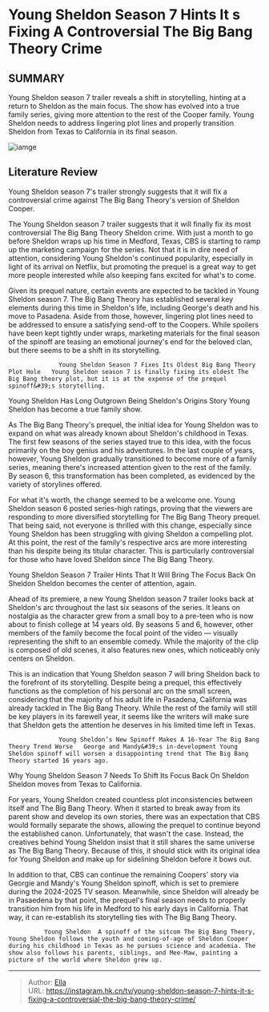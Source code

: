 # Young Sheldon Season 7 Hints It s Fixing A Controversial The Big Bang Theory Crime


## SUMMARY 



  Young Sheldon season 7 trailer reveals a shift in storytelling, hinting at a return to Sheldon as the main focus.   The show has evolved into a true family series, giving more attention to the rest of the Cooper family.   Young Sheldon needs to address lingering plot lines and properly transition Sheldon from Texas to California in its final season.  

![iamge](https://static1.srcdn.com/wordpress/wp-content/uploads/wm/2024/01/ys-season-7-poster-jim-parsons-as-sheldon-cooper-from-tbbt.jpg)

## Literature Review

Young Sheldon season 7&#39;s trailer strongly suggests that it will fix a controversial crime against The Big Bang Theory&#39;s version of Sheldon Cooper. 




The Young Sheldon season 7 trailer suggests that it will finally fix its most controversial The Big Bang Theory Sheldon crime. With just a month to go before Sheldon wraps up his time in Medford, Texas, CBS is starting to ramp up the marketing campaign for the series. Not that it is in dire need of attention, considering Young Sheldon&#39;s continued popularity, especially in light of its arrival on Netflix, but promoting the prequel is a great way to get more people interested while also keeping fans excited for what&#39;s to come.




Given its prequel nature, certain events are expected to be tackled in Young Sheldon season 7. The Big Bang Theory has established several key elements during this time in Sheldon&#39;s life, including George&#39;s death and his move to Pasadena. Aside from those, however, lingering plot lines need to be addressed to ensure a satisfying send-off to the Coopers. While spoilers have been kept tightly under wraps, marketing materials for the final season of the spinoff are teasing an emotional journey&#39;s end for the beloved clan, but there seems to be a shift in its storytelling.

                  Young Sheldon Season 7 Fixes Its Oldest Big Bang Theory Plot Hole   Young Sheldon season 7 is finally fixing its oldest The Big Bang theory plot, but it is at the expense of the prequel spinoff&#39;s storytelling.    


 Young Sheldon Has Long Outgrown Being Sheldon&#39;s Origins Story 
Young Sheldon has become a true family show.
          




As The Big Bang Theory&#39;s prequel, the initial idea for Young Sheldon was to expand on what was already known about Sheldon&#39;s childhood in Texas. The first few seasons of the series stayed true to this idea, with the focus primarily on the boy genius and his adventures. In the last couple of years, however, Young Sheldon gradually transitioned to become more of a family series, meaning there&#39;s increased attention given to the rest of the family. By season 6, this transformation has been completed, as evidenced by the variety of storylines offered.

For what it&#39;s worth, the change seemed to be a welcome one. Young Sheldon season 6 posted series-high ratings, proving that the viewers are responding to more diversified storytelling for The Big Bang Theory prequel. That being said, not everyone is thrilled with this change, especially since Young Sheldon has been struggling with giving Sheldon a compelling plot. At this point, the rest of the family&#39;s respective arcs are more interesting than his despite being its titular character. This is particularly controversial for those who have loved Sheldon since The Big Bang Theory.






 Young Sheldon Season 7 Trailer Hints That It Will Bring The Focus Back On Sheldon 
Sheldon becomes the center of attention, again.
          

Ahead of its premiere, a new Young Sheldon season 7 trailer looks back at Sheldon&#39;s arc throughout the last six seasons of the series. It leans on nostalgia as the character grew from a small boy to a pre-teen who is now about to finish college at 14 years old. By seasons 5 and 6, however, other members of the family become the focal point of the video — visually representing the shift to an ensemble comedy. While the majority of the clip is composed of old scenes, it also features new ones, which noticeably only centers on Sheldon.

This is an indication that Young Sheldon season 7 will bring Sheldon back to the forefront of its storytelling. Despite being a prequel, this effectively functions as the completion of his personal arc on the small screen, considering that the majority of his adult life in Pasadena, California was already tackled in The Big Bang Theory. While the rest of the family will still be key players in its farewell year, it seems like the writers will make sure that Sheldon gets the attention he deserves in his limited time left in Texas.




                  Young Sheldon’s New Spinoff Makes A 16-Year The Big Bang Theory Trend Worse   George and Mandy&#39;s in-development Young Sheldon spinoff will worsen a disappointing trend that The Big Bang Theory started 16 years ago.    



 Why Young Sheldon Season 7 Needs To Shift Its Focus Back On Sheldon 
Sheldon moves from Texas to California.
          

For years, Young Sheldon created countless plot inconsistencies between itself and The Big Bang Theory. When it started to break away from its parent show and develop its own stories, there was an expectation that CBS would formally separate the shows, allowing the prequel to continue beyond the established canon. Unfortunately, that wasn&#39;t the case. Instead, the creatives behind Young Sheldon insist that it still shares the same universe as The Big Bang Theory. Because of this, it should stick with its original idea for Young Sheldon and make up for sidelining Sheldon before it bows out.




In addition to that, CBS can continue the remaining Coopers&#39; story via Georgie and Mandy&#39;s Young Sheldon spinoff, which is set to premiere during the 2024-2025 TV season. Meanwhile, since Sheldon will already be in Pasaedena by that point, the prequel&#39;s final season needs to properly transition him from his life in Medford to his early days in California. That way, it can re-establish its storytelling ties with The Big Bang Theory.

              Young Sheldon  A spinoff of the sitcom The Big Bang Theory, Young Sheldon follows the youth and coming-of-age of Sheldon Cooper during his childhood in Texas as he pursues science and academia. The show also follows his parents, siblings, and Mee-Maw, painting a picture of the world where Sheldon grew up.   


---

> Author: [Ella](https://instagram.hk.cn/)  
> URL: https://instagram.hk.cn/tv/young-sheldon-season-7-hints-it-s-fixing-a-controversial-the-big-bang-theory-crime/  

